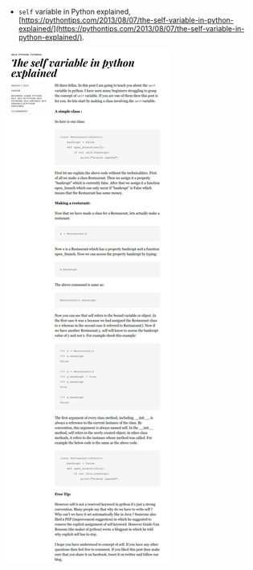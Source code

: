 * `self` variable in Python explained, [https://pythontips.com/2013/08/07/the-self-variable-in-python-explained/](https://pythontips.com/2013/08/07/the-self-variable-in-python-explained/).

![./20161118-0313-gmt+2-self-variable-in-python-explained-1.png](./20161118-0313-gmt+2-self-variable-in-python-explained-1.png)